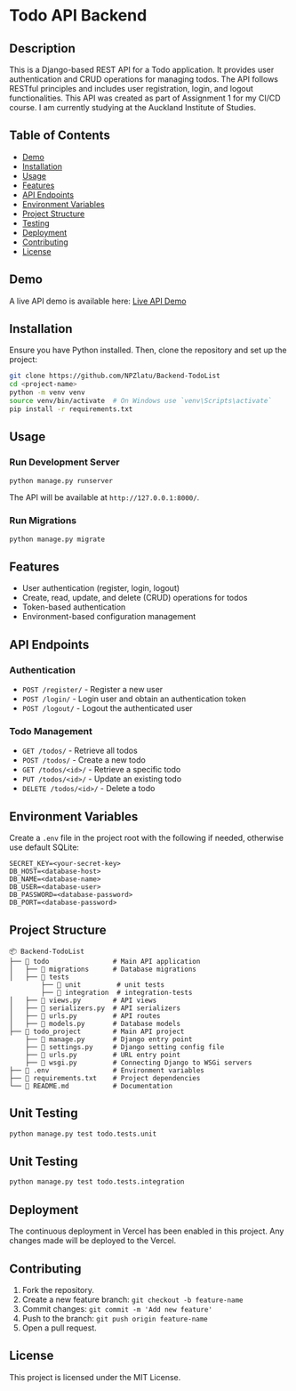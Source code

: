 # Todo API Backend

## Description

This is a Django-based REST API for a Todo application. It provides user authentication and CRUD operations for managing todos. The API follows RESTful principles and includes user registration, login, and logout functionalities.
This API was created as part of Assignment 1 for my CI/CD course. I am currently studying at the Auckland Institute of Studies.

## Table of Contents

- [Demo](#demo)
- [Installation](#installation)
- [Usage](#usage)
- [Features](#features)
- [API Endpoints](#api-endpoints)
- [Environment Variables](#environment-variables)
- [Project Structure](#project-structure)
- [Testing](#testing)
- [Deployment](#deployment)
- [Contributing](#contributing)
- [License](#license)

## Demo

A live API demo is available here:
[Live API Demo](https://backend-todo-list-btp5n3r8h-niraj-paudels-projects.vercel.app/)

## Installation

Ensure you have Python installed. Then, clone the repository and set up the project:

```sh
git clone https://github.com/NPZlatu/Backend-TodoList
cd <project-name>
python -m venv venv
source venv/bin/activate  # On Windows use `venv\Scripts\activate`
pip install -r requirements.txt
```

## Usage

### Run Development Server

```sh
python manage.py runserver
```

The API will be available at `http://127.0.0.1:8000/`.

### Run Migrations

```sh
python manage.py migrate
```

## Features

- User authentication (register, login, logout)
- Create, read, update, and delete (CRUD) operations for todos
- Token-based authentication
- Environment-based configuration management

## API Endpoints

### Authentication

- `POST /register/` - Register a new user
- `POST /login/` - Login user and obtain an authentication token
- `POST /logout/` - Logout the authenticated user

### Todo Management

- `GET /todos/` - Retrieve all todos
- `POST /todos/` - Create a new todo
- `GET /todos/<id>/` - Retrieve a specific todo
- `PUT /todos/<id>/` - Update an existing todo
- `DELETE /todos/<id>/` - Delete a todo

## Environment Variables

Create a `.env` file in the project root with the following if needed, otherwise use default SQLite:

```
SECRET_KEY=<your-secret-key>
DB_HOST=<database-host>
DB_NAME=<database-name>
DB_USER=<database-user>
DB_PASSWORD=<database-password>
DB_PORT=<database-password>
```

## Project Structure

```
📦 Backend-TodoList
├── 📂 todo                # Main API application
│   ├── 📂 migrations      # Database migrations
│   ├── 📂 tests
        ├── 📂 unit         # unit tests
        ├── 📂 integration  # integration-tests
│   ├── 📜 views.py        # API views
│   ├── 📜 serializers.py  # API serializers
│   ├── 📜 urls.py         # API routes
│   ├── 📜 models.py       # Database models
├── 📂 todo_project        # Main API project
    ├── 📜 manage.py       # Django entry point
    ├── 📜 settings.py     # Django setting config file
    ├── 📜 urls.py         # URL entry point
    ├── 📜 wsgi.py         # Connecting Django to WSGi servers
├── 📜 .env                # Environment variables
├── 📜 requirements.txt    # Project dependencies
└── 📜 README.md           # Documentation
```

## Unit Testing

```sh
python manage.py test todo.tests.unit
```

## Unit Testing

```sh
python manage.py test todo.tests.integration
```

## Deployment

The continuous deployment in Vercel has been enabled in this project. Any changes made will be deployed to the Vercel.

## Contributing

1. Fork the repository.
2. Create a new feature branch: `git checkout -b feature-name`
3. Commit changes: `git commit -m 'Add new feature'`
4. Push to the branch: `git push origin feature-name`
5. Open a pull request.

## License

This project is licensed under the MIT License.
